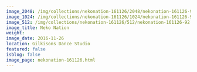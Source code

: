 ```yaml
---
image_2048: /img/collections/nekonation-161126/2048/nekonation-161126-92.jpg
image_1024: /img/collections/nekonation-161126/1024/nekonation-161126-92.jpg
image_512: /img/collections/nekonation-161126/512/nekonation-161126-92.jpg
image_title: Neko Nation
weight: 
image_date: 2016-11-26
location: Gilkisons Dance Studio
featured: false
isblog: false
image_page: nekonation-161126.html
---
```


